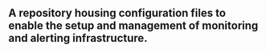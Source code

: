## A repository housing configuration files to enable the setup and management of monitoring and alerting infrastructure.
